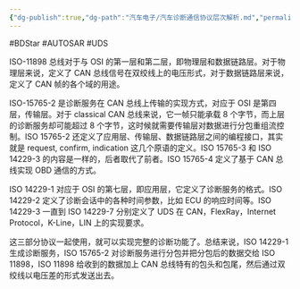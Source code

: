 ```yaml
---
{"dg-publish":true,"dg-path":"汽车电子/汽车诊断通信协议层次解析.md","permalink":"/汽车电子/汽车诊断通信协议层次解析/","created":"2019-11-07T09:20:24.000+08:00","updated":"2024-11-19T11:25:32.000+08:00"}
---
```


#BDStar #AUTOSAR #UDS 

ISO-11898 总线对于与 OSI 的第一层和第二层，即物理层和数据链路层。对于物理层来说，定义了 CAN 总线信号在双绞线上的电压形式，对于数据链路层来说，定义了 CAN 帧的各个域的用途。

ISO-15765-2 是诊断服务在 CAN 总线上传输的实现方式，对应于 OSI 是第四层，传输层。对于 classical CAN 总线来说，它一帧只能承载 8 个字节，而上层的诊断服务却可能超过 8 个字节，这时候就需要传输层对数据进行分包重组流控制。ISO 15765-2 还定义了应用层、传输层、数据链路层之间的编程接口，其实就是 request, confirm, indication 这几个原语的定义。ISO 15765-3 和 ISO 14229-3 的内容是一样的，后者取代了前者。ISO 15765-4 定义了基于 CAN 总线实现 OBD 通信的方式。

ISO 14229-1 对应于 OSI 的第七层，即应用层，它定义了诊断服务的格式。ISO 14229-2 定义了诊断会话中的各种时间参数，比如 ECU 的响应时间等。ISO 14229-3 一直到 ISO 14229-7 分别定义了 UDS 在 CAN，FlexRay，Internet Protocol，K-Line，LIN 上的实现要求。

这三部分协议一起使用，就可以实现完整的诊断功能了。总结来说，ISO 14229-1 生成诊断服务，ISO 15765-2 对诊断服务进行分包并把分包后的数据交给 ISO 11898，ISO 11898 给收到的数据加上 CAN 总线特有的包头和包尾，然后通过双绞线以电压差的形式发送出去。 